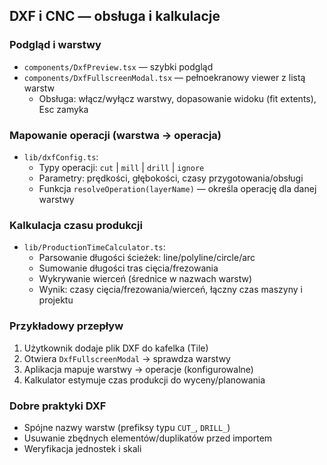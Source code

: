 ## DXF i CNC — obsługa i kalkulacje

### Podgląd i warstwy
- `components/DxfPreview.tsx` — szybki podgląd
- `components/DxfFullscreenModal.tsx` — pełnoekranowy viewer z listą warstw
  - Obsługa: włącz/wyłącz warstwy, dopasowanie widoku (fit extents), Esc zamyka

### Mapowanie operacji (warstwa → operacja)
- `lib/dxfConfig.ts`:
  - Typy operacji: `cut` | `mill` | `drill` | `ignore`
  - Parametry: prędkości, głębokości, czasy przygotowania/obsługi
  - Funkcja `resolveOperation(layerName)` — określa operację dla danej warstwy

### Kalkulacja czasu produkcji
- `lib/ProductionTimeCalculator.ts`:
  - Parsowanie długości ścieżek: line/polyline/circle/arc
  - Sumowanie długości tras cięcia/frezowania
  - Wykrywanie wierceń (średnice w nazwach warstw)
  - Wynik: czasy cięcia/frezowania/wierceń, łączny czas maszyny i projektu

### Przykładowy przepływ
1. Użytkownik dodaje plik DXF do kafelka (Tile)
2. Otwiera `DxfFullscreenModal` → sprawdza warstwy
3. Aplikacja mapuje warstwy → operacje (konfigurowalne)
4. Kalkulator estymuje czas produkcji do wyceny/planowania

### Dobre praktyki DXF
- Spójne nazwy warstw (prefiksy typu `CUT_`, `DRILL_`)
- Usuwanie zbędnych elementów/duplikatów przed importem
- Weryfikacja jednostek i skali


